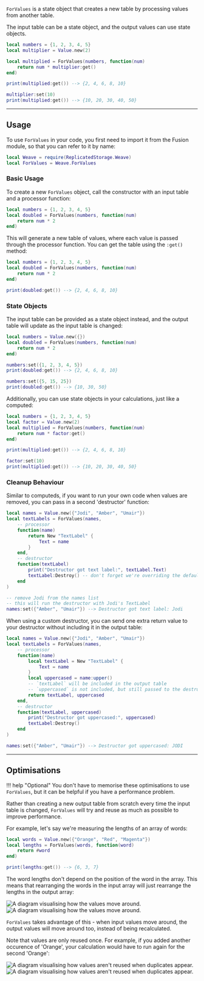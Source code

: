 `ForValues` is a state object that creates a new table by processing values from
another table.

The input table can be a state object, and the output values can use state
objects.

```Lua
local numbers = {1, 2, 3, 4, 5}
local multiplier = Value.new(2)

local multiplied = ForValues(numbers, function(num)
	return num * multiplier:get()
end)

print(multiplied:get()) --> {2, 4, 6, 8, 10}

multiplier:set(10)
print(multiplied:get()) --> {10, 20, 30, 40, 50}
```

---

## Usage

To use `ForValues` in your code, you first need to import it from the Fusion
module, so that you can refer to it by name:

```Lua linenums="1" hl_lines="2"
local Weave = require(ReplicatedStorage.Weave)
local ForValues = Weave.ForValues
```

### Basic Usage

To create a new `ForValues` object, call the constructor with an input table and
a processor function:

```Lua
local numbers = {1, 2, 3, 4, 5}
local doubled = ForValues(numbers, function(num)
	return num * 2
end)
```

This will generate a new table of values, where each value is passed through the
processor function. You can get the table using the `:get()` method:

```Lua hl_lines="6"
local numbers = {1, 2, 3, 4, 5}
local doubled = ForValues(numbers, function(num)
	return num * 2
end)

print(doubled:get()) --> {2, 4, 6, 8, 10}
```

### State Objects

The input table can be provided as a state object instead, and the output table
will update as the input table is changed:

```Lua
local numbers = Value.new({})
local doubled = ForValues(numbers, function(num)
	return num * 2
end)

numbers:set({1, 2, 3, 4, 5})
print(doubled:get()) --> {2, 4, 6, 8, 10}

numbers:set({5, 15, 25})
print(doubled:get()) --> {10, 30, 50}
```

Additionally, you can use state objects in your calculations, just like a
computed:

```Lua
local numbers = {1, 2, 3, 4, 5}
local factor = Value.new(2)
local multiplied = ForValues(numbers, function(num)
	return num * factor:get()
end)

print(multiplied:get()) --> {2, 4, 6, 8, 10}

factor:set(10)
print(multiplied:get()) --> {10, 20, 30, 40, 50}
```

### Cleanup Behaviour

Similar to computeds, if you want to run your own code when values are removed,
you can pass in a second 'destructor' function:

```Lua hl_lines="9-13"
local names = Value.new({"Jodi", "Amber", "Umair"})
local textLabels = ForValues(names,
	-- processor
	function(name)
		return New "TextLabel" {
			Text = name
		}
	end,
	-- destructor
	function(textLabel)
		print("Destructor got text label:", textLabel.Text)
		textLabel:Destroy() -- don't forget we're overriding the default cleanup
	end
)

-- remove Jodi from the names list
-- this will run the destructor with Jodi's TextLabel
names:set({"Amber", "Umair"}) --> Destructor got text label: Jodi
```

When using a custom destructor, you can send one extra return value to your
destructor without including it in the output table:

```Lua hl_lines="11 14"
local names = Value.new({"Jodi", "Amber", "Umair"})
local textLabels = ForValues(names,
	-- processor
	function(name)
		local textLabel = New "TextLabel" {
			Text = name
		}
		local uppercased = name:upper()
		-- `textLabel` will be included in the output table
		-- `uppercased` is not included, but still passed to the destructor
		return textLabel, uppercased
	end,
	-- destructor
	function(textLabel, uppercased)
		print("Destructor got uppercased:", uppercased)
		textLabel:Destroy()
	end
)

names:set({"Amber", "Umair"}) --> Destructor got uppercased: JODI
```

---

## Optimisations

!!! help "Optional"
You don't have to memorise these optimisations to use `ForValues`, but it
can be helpful if you have a performance problem.

Rather than creating a new output table from scratch every time the input table
is changed, `ForValues` will try and reuse as much as possible to improve
performance.

For example, let's say we're measuring the lengths of an array of words:

```Lua
local words = Value.new({"Orange", "Red", "Magenta"})
local lengths = ForValues(words, function(word)
	return #word
end)

print(lengths:get()) --> {6, 3, 7}
```

The word lengths don't depend on the position of the word in the array. This
means that rearranging the words in the input array will just rearrange the
lengths in the output array:

![A diagram visualising how the values move around.](Optimisation-Reordering-Dark.svg#only-dark)
![A diagram visualising how the values move around.](Optimisation-Reordering-Light.svg#only-light)

`ForValues` takes advantage of this - when input values move around, the output
values will move around too, instead of being recalculated.

Note that values are only reused once. For example, if you added another
occurence of 'Orange', your calculation would have to run again for the second
'Orange':

![A diagram visualising how values aren't reused when duplicates appear.](Optimisation-Duplicates-Dark.svg#only-dark)
![A diagram visualising how values aren't reused when duplicates appear.](Optimisation-Duplicates-Light.svg#only-light)
